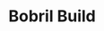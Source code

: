 [//]: <> (!!! ORDER OF ROWS IS REQUIRED !!!)
[//]: <> (menuLabel:'Bobril Build')
[//]: <> (menuAnchor:'bobril-build')
[//]: <> (previous:'routing.md';next: 'bobx.md')
[//]: <> (symlink:'../../../submodule/bobril-samples/articles/05_bobril-bobril-build.md')
# Bobril Build
